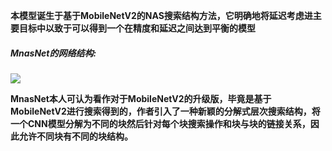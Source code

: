 __本模型诞生于基于MobileNetV2的NAS搜索结构方法，它明确地将延迟考虑进主要目标中以致于可以得到一个在精度和延迟之间达到平衡的模型__

##### MnasNet的网络结构:
![](https://img-blog.csdnimg.cn/20190628110639523.png?x-oss-process=image/watermark,type_ZmFuZ3poZW5naGVpdGk,shadow_10,text_aHR0cHM6Ly9ibG9nLmNzZG4ubmV0L2hfX2FuZw==,size_16,color_FFFFFF,t_70)

__MnasNet本人可认为看作对于MobileNetV2的升级版，毕竟是基于MobileNetV2进行搜索得到的，作者引入了一种新颖的分解式层次搜索结构，将一个CNN模型分解为不同的块然后针对每个块搜索操作和块与块的链接关系，因此允许不同块有不同的块结构。__
